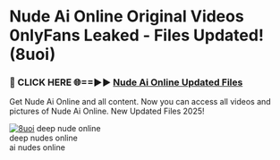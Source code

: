 # Nude Ai Online Original Videos 0nlyFans Leaked - Files Updated! (8uoi)

<h3>🔴 CLICK HERE 🌐==►► <a href="https://tinyurl.com/52m3yx9h" rel="nofollow">Nude Ai Online Updated Files</a></h3>

Get Nude Ai Online and all content. Now you can access all videos and pictures of Nude Ai Online. New Updated Files 2025!

[![8uoi](https://i.imgur.com/TnHtlc8.gif)](https://tinyurl.com/52m3yx9h)
deep nude online<br>
deep nudes online<br>
ai nudes online